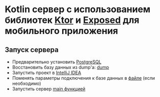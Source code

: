 # Kotlin сервер с использованием библиотек [Ktor](https://github.com/ktorio/ktor) и [Exposed](https://github.com/JetBrains/Exposed) для мобильного приложения
## Запуск сервера
* Предварительно установить [PostgreSQL](https://www.postgresql.org/)
* Восстановить базу данных из dump'а: [dump](https://drive.google.com/file/d/1h4iVBFf1ioc55OBcUBVkq3wGoLHZgZn4/view?usp=sharing)
* Запустить проект в [IntelliJ IDEA]()
* Поменять параметры подключения к базе данных в [файле](https://github.com/ishakbas/hotel-server/blob/d3997aa9fae01d8e4f1205492f678b4958c9661a/src/main/kotlin/com/example/plugins/DataBase.kt#L8)  (если необходимо)
* Запустить сервер [main функцией](https://github.com/ishakbas/hotel-server/blob/d3997aa9fae01d8e4f1205492f678b4958c9661a/src/main/kotlin/com/example/Application.kt#L8)
